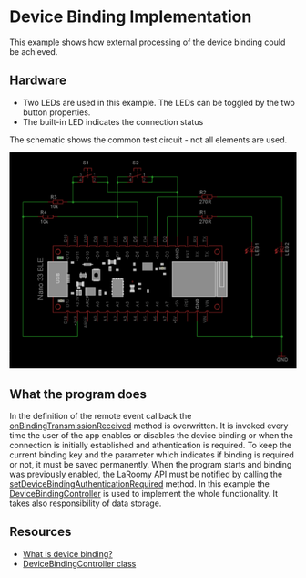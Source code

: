 # Device Binding Implementation

This example shows how external processing of the device binding could be achieved.

## Hardware
- Two LEDs are used in this example. The LEDs can be toggled by the two button properties. 
- The built-in LED indicates the connection status

The schematic shows the common test circuit - not all elements are used.

![Test circuit](GeneralSchematic_Nano33Ble.png)

## What the program does

In the definition of the remote event callback the [onBindingTransmissionReceived](https://api.laroomy.com/p/laroomy-app-callback.html#laroomyApiRefMIDBNDTransRec) method is overwritten. It is invoked every time the user of the app enables or disables the device binding or when the connection is initially established and athentication is required. To keep the current binding key and the parameter which indicates if binding is required or not, it must be saved permanently. When the program starts and binding was previously enabled, the LaRoomy API must be notified by calling the [setDeviceBindingAuthenticationRequired](https://api.laroomy.com/p/laroomy-api-class.html#laroomyApiRefMSetBindReqired) method.
In this example the [DeviceBindingController](https://api.laroomy.com/p/helper-classes.html#laroomyApiRefMIIDBCtrler) is used to implement the whole  functionality. It takes also responsibility of data storage.

## Resources

- [What is device binding?](https://api.laroomy.com/2023/02/ways-to-implement-device-binding.html)
- [DeviceBindingController class](https://api.laroomy.com/p/helper-classes.html#laroomyApiRefMIIDBCtrler)
